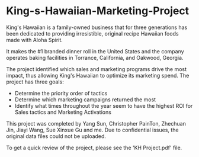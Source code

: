 # King-s-Hawaiian-Marketing-Project

King's Hawaiian is a family-owned business that for three generations has been dedicated to providing irresistible, original recipe Hawaiian foods made with Aloha Spirit. 

It makes the #1 branded dinner roll in the United States and the company operates baking facilities in Torrance, California, and Oakwood, Georgia.

The project identified which sales and marketing programs drive the most impact, thus allowing King's Hawaiian to optimize its marketing spend. The project has three goals:
- Determine the priority order of tactics
- Determine which marketing campaigns returned the most
- Identify what times throughout the year seem to have the highest ROI for Sales tactics and Marketing Activations

This project was completed by Yang Sun, Christopher PainTon, Zhechuan Jin, Jiayi Wang, Sue Xinxue Gu and me. Due to confidential issues, the original data files could not be uploaded.

To get a quick review of the project, please see the 'KH Project.pdf' file.
